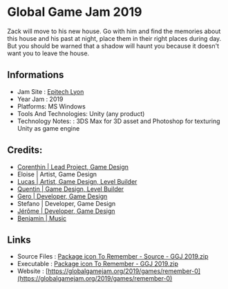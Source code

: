 # Global Game Jam 2019

Zack will move to his new house. Go with him and find the memories about this house and his past at night, place them in their right places during day. But you should be warned that a shadow will haunt you because it doesn't want you to leave the house.

## Informations
- Jam Site : [Epitech Lyon](https://globalgamejam.org/2019/jam-sites/epitech-lyon)
- Year Jam : 2019
- Platforms: MS Windows
- Tools And Technologies: Unity (any product)
- Technology Notes: : 3DS Max for 3D asset and Photoshop for texturing Unity as game engine

## Credits: 

- [Corenthin | Lead Project, Game Design](https://www.linkedin.com/in/corenthin-lucot-116540153/)
- Eloise | Artist, Game Design
- [Lucas | Artist, Game Design, Level Builder](https://unylucas.wordpress.com/)
- [Quentin | Game Design, Level Builder](https://www.linkedin.com/in/quentin-fricou-a06b74176/)
- [Gero | Developer, Game Design](https://geromueller.de)
- Stefano | Developer, Game Design
- [Jérôme | Developer, Game Design](https://www.linkedin.com/in/jerome-gil/)
- [Benjamin | Music](https://soundcloud.com/amadeours) 

## Links
- Source Files : [Package icon To Remember - Source - GGJ 2019.zip](https://ggj.s3.amazonaws.com/games/2019/01/246430/src/u3awI/To%20Remember%20-%20%20Source%20-%20GGJ%202019.zip)
- Executable : [Package icon To Remember - GGJ 2019.zip](https://ggj.s3.amazonaws.com/games/2019/01/246430/exec/u3awI/To%20Remember%20-%20GGJ%202019.zip)
- Website : [https://globalgamejam.org/2019/games/remember-0](https://globalgamejam.org/2019/games/remember-0)

